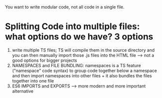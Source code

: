 You want to write modular code, not all code in a single file.

# Splitting Code into multiple files: what options do we have? 3 options
1. write multiple TS files; TS will compile them in the source directory and you can then manually import those .js files into the HTML file --> not a good options for bigger projects
2. NAMESPACES and FILE BUNDLING: namespaces is a TS feature ("namespace" code syntax) to group code together below a namespace and then import namespaces into other files + it also bundles the files together into one file
3. ES6 IMPORTS and EXPORTS --> more modern and more important alternative